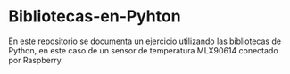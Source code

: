 # Bibliotecas-en-Pyhton
En este repositorio se documenta un ejercicio utilizando las bibliotecas de Python, en este caso de un sensor de temperatura MLX90614 conectado por Raspberry.
